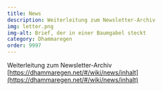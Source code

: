 ```yaml
---
title: News
description: Weiterleitung zum Newsletter-Archiv
img: letter.png
img-alt: Brief, der in einer Baumgabel steckt
category: Dhammaregen
order: 9997
---
```


Weiterleitung zum Newsletter-Archiv [https://dhammaregen.net/#/wiki/news/inhalt](https://dhammaregen.net/#/wiki/news/inhalt)